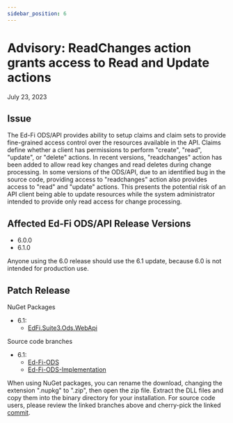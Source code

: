 ```yaml
---
sidebar_position: 6
---
```


# Advisory: ReadChanges action grants access to Read and Update actions

July 23, 2023

## Issue

The Ed-Fi ODS/API provides ability to setup claims and claim sets to provide
fine-grained access control over the resources available in the API.  Claims
define whether a client has permissions to perform "create", "read", "update",
or "delete" actions. In recent versions, "readchanges" action has been added to
allow read key changes and read deletes during change processing.  In some
versions of the ODS/API, due to an identified bug in the source code, providing
access to "readchanges" action also provides access to "read" and "update"
actions. This presents the potential risk of an API client being able to update
resources while the system administrator intended to provide only read access
for change processing.

## Affected Ed-Fi ODS/API Release Versions

* 6.0.0
* 6.1.0

Anyone using the 6.0 release should use the 6.1 update, because 6.0 is not
intended for production use.

## Patch Release

NuGet Packages

* 6.1:
  * [EdFi.Suite3.Ods.WebApi](https://dev.azure.com/ed-fi-alliance/Ed-Fi-Alliance-OSS/_artifacts/feed/EdFi/NuGet/EdFi.Suite3.Ods.WebApi/overview/6.1.953)

Source code branches

* 6.1:
  * [Ed-Fi-ODS](https://github.com/Ed-Fi-Alliance-OSS/Ed-Fi-ODS/tree/v6.1-patch2)
  * [Ed-Fi-ODS-Implementation](https://github.com/Ed-Fi-Alliance-OSS/Ed-Fi-ODS-Implementation/tree/v6.1-patch2)

When using NuGet packages, you can rename the download, changing the extension
".nupkg" to ".zip", then open the zip file. Extract the DLL files and copy them
into the binary directory for your installation. For source code users, please
review the linked branches above and cherry-pick the linked
[commit](https://github.com/Ed-Fi-Alliance-OSS/Ed-Fi-ODS/commit/d01ac751a113654bbae8785c0fd55d3345b37b9a).
